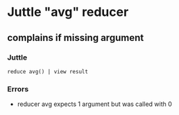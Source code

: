 # Juttle "avg" reducer

## complains if missing argument

### Juttle

    reduce avg() | view result

### Errors

   * reducer avg expects 1 argument but was called with 0
